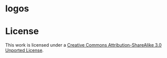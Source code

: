 # logos


# License

This work is licensed under a [Creative Commons Attribution-ShareAlike 3.0 Unported License](http://creativecommons.org/licenses/by-sa/3.0/).

